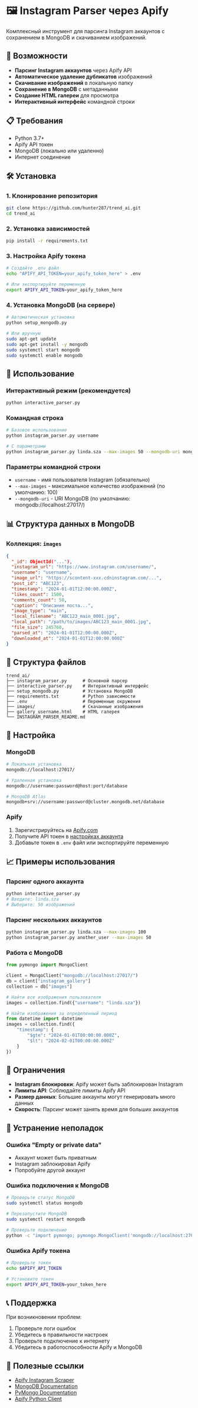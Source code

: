 # 🖼️ Instagram Parser через Apify

Комплексный инструмент для парсинга Instagram аккаунтов с сохранением в MongoDB и скачиванием изображений.

## 🚀 Возможности

- **Парсинг Instagram аккаунтов** через Apify API
- **Автоматическое удаление дубликатов** изображений
- **Скачивание изображений** в локальную папку
- **Сохранение в MongoDB** с метаданными
- **Создание HTML галереи** для просмотра
- **Интерактивный интерфейс** командной строки

## 📋 Требования

- Python 3.7+
- Apify API токен
- MongoDB (локально или удаленно)
- Интернет соединение

## 🛠️ Установка

### 1. Клонирование репозитория
```bash
git clone https://github.com/hunter287/trend_ai.git
cd trend_ai
```

### 2. Установка зависимостей
```bash
pip install -r requirements.txt
```

### 3. Настройка Apify токена
```bash
# Создайте .env файл
echo "APIFY_API_TOKEN=your_apify_token_here" > .env

# Или экспортируйте переменную
export APIFY_API_TOKEN=your_apify_token_here
```

### 4. Установка MongoDB (на сервере)
```bash
# Автоматическая установка
python setup_mongodb.py

# Или вручную
sudo apt-get update
sudo apt-get install -y mongodb
sudo systemctl start mongodb
sudo systemctl enable mongodb
```

## 🎯 Использование

### Интерактивный режим (рекомендуется)
```bash
python interactive_parser.py
```

### Командная строка
```bash
# Базовое использование
python instagram_parser.py username

# С параметрами
python instagram_parser.py linda.sza --max-images 50 --mongodb-uri mongodb://localhost:27017/
```

### Параметры командной строки
- `username` - имя пользователя Instagram (обязательно)
- `--max-images` - максимальное количество изображений (по умолчанию: 100)
- `--mongodb-uri` - URI MongoDB (по умолчанию: mongodb://localhost:27017/)

## 📊 Структура данных в MongoDB

### Коллекция: `images`

```json
{
  "_id": ObjectId("..."),
  "instagram_url": "https://www.instagram.com/username/",
  "username": "username",
  "image_url": "https://scontent-xxx.cdninstagram.com/...",
  "post_id": "ABC123",
  "timestamp": "2024-01-01T12:00:00.000Z",
  "likes_count": 1500,
  "comments_count": 50,
  "caption": "Описание поста...",
  "image_type": "main",
  "local_filename": "ABC123_main_0001.jpg",
  "local_path": "/path/to/images/ABC123_main_0001.jpg",
  "file_size": 245760,
  "parsed_at": "2024-01-01T12:00:00.000Z",
  "downloaded_at": "2024-01-01T12:00:00.000Z"
}
```

## 📁 Структура файлов

```
trend_ai/
├── instagram_parser.py      # Основной парсер
├── interactive_parser.py    # Интерактивный интерфейс
├── setup_mongodb.py         # Установка MongoDB
├── requirements.txt         # Python зависимости
├── .env                     # Переменные окружения
├── images/                  # Скачанные изображения
├── gallery_username.html    # HTML галерея
└── INSTAGRAM_PARSER_README.md
```

## 🔧 Настройка

### MongoDB
```bash
# Локальная установка
mongodb://localhost:27017/

# Удаленная установка
mongodb://username:password@host:port/database

# MongoDB Atlas
mongodb+srv://username:password@cluster.mongodb.net/database
```

### Apify
1. Зарегистрируйтесь на [Apify.com](https://apify.com)
2. Получите API токен в [настройках аккаунта](https://console.apify.com/account/integrations)
3. Добавьте токен в `.env` файл или экспортируйте переменную

## 📈 Примеры использования

### Парсинг одного аккаунта
```bash
python interactive_parser.py
# Введите: linda.sza
# Выберите: 50 изображений
```

### Парсинг нескольких аккаунтов
```bash
python instagram_parser.py linda.sza --max-images 100
python instagram_parser.py another_user --max-images 50
```

### Работа с MongoDB
```python
from pymongo import MongoClient

client = MongoClient("mongodb://localhost:27017/")
db = client["instagram_gallery"]
collection = db["images"]

# Найти все изображения пользователя
images = collection.find({"username": "linda.sza"})

# Найти изображения за определенный период
from datetime import datetime
images = collection.find({
    "timestamp": {
        "$gte": "2024-01-01T00:00:00.000Z",
        "$lt": "2024-02-01T00:00:00.000Z"
    }
})
```

## 🚨 Ограничения

- **Instagram блокировки**: Apify может быть заблокирован Instagram
- **Лимиты API**: Соблюдайте лимиты Apify API
- **Размер данных**: Большие аккаунты могут генерировать много данных
- **Скорость**: Парсинг может занять время для больших аккаунтов

## 🐛 Устранение неполадок

### Ошибка "Empty or private data"
- Аккаунт может быть приватным
- Instagram заблокировал Apify
- Попробуйте другой аккаунт

### Ошибка подключения к MongoDB
```bash
# Проверьте статус MongoDB
sudo systemctl status mongodb

# Перезапустите MongoDB
sudo systemctl restart mongodb

# Проверьте подключение
python -c "import pymongo; pymongo.MongoClient('mongodb://localhost:27017/').admin.command('ping')"
```

### Ошибка Apify токена
```bash
# Проверьте токен
echo $APIFY_API_TOKEN

# Установите токен
export APIFY_API_TOKEN=your_token_here
```

## 📞 Поддержка

При возникновении проблем:
1. Проверьте логи ошибок
2. Убедитесь в правильности настроек
3. Проверьте подключение к интернету
4. Убедитесь в работоспособности Apify и MongoDB

## 🔗 Полезные ссылки

- [Apify Instagram Scraper](https://apify.com/apify/instagram-scraper)
- [MongoDB Documentation](https://docs.mongodb.com/)
- [PyMongo Documentation](https://pymongo.readthedocs.io/)
- [Apify Python Client](https://docs.apify.com/api/client/python)

